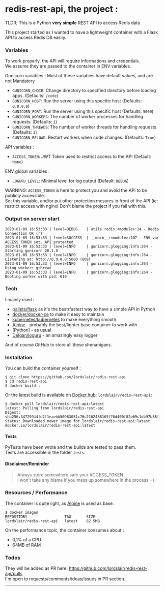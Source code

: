 # redis-rest-api, the project :

TLDR; This is a Python **very simple** REST API to access Redis data

This project started as I wanted to have a lightweight container with a Flask API to access Redis DB easily.  

### Variables

To work properly, the API will require informations and credentials.  
We assume they are passed to the container in ENV variables.

Gunicorn variables :
Most of these variables have default values, and are not Mandatory
- `GUNICORN_CHDIR`: Change directory to specified directory before loading apps. (Defaults: `/code`)
- `GUNICORN_HOST`:  Run the server using this specific host (Defaults: `0.0.0.0`)
- `GUNICORN_PORT`:  Run the server using this specific host (Defaults: `5000`)
- `GUNICORN_WORKERS`: The number of worker processes for handling requests. (Defaults: `1`)
- `GUNICORN_THREADS`: The number of worker threads for handling requests. (Defaults: `2`)
- `GUNICORN_RELOAD`: Restart workers when code changes. (Defaults: `True`)

API variables :
- `ACCESS_TOKEN`: JWT Token used to restrict access to the API (Default: `None`)

ENV global variables :
- `LOGURU_LEVEL`: Minimal level for log output (Default: `DEBUG`)

WARNING:
`ACCESS_TOKEN` is here to protect you and avoid the API to be publicly accessible.  
Set this variable, and/or put other protection mesures in front of the API (ie: restrict access with nginx)
Don't blame the project if you fail with this.

### Output on server start

```
2023-01-09 16:53:33 | level=DEBUG    | utils.redis:<module>:24 - Redis Connection OK (r)
2023-01-09 16:53:33 | level=SUCCESS  | __main__:<module>:107 - ENV var ACCESS_TOKEN set. API protected
2023-01-09 16:53:33 | level=INFO     | gunicorn.glogging:info:264 - Starting gunicorn 20.1.0
2023-01-09 16:53:33 | level=INFO     | gunicorn.glogging:info:264 - Listening at: http://0.0.0.0:5000 (609)
2023-01-09 16:53:33 | level=INFO     | gunicorn.glogging:info:264 - Using worker: gthread
2023-01-09 16:53:33 | level=INFO     | gunicorn.glogging:info:264 - Booting worker with pid: 610
```

### Tech

I mainly used :

* [pallets/flask][flask] as it's the best/fastest way to have a simple API in Python
* [docker/docker-ce][docker] to make it easy to maintain
* [kubernetes/kubernetes][kubernetes] to make everything smooth
* [Alpine][alpine] - probably the best/lighter base container to work with
* [Python] - as usual
* [Delgan/loguru][loguru] - an amazingly easy logger

And of course GitHub to store all these shenanigans.

### Installation

You can build the container yourself :
```
$ git clone https://github.com/lordslair/redis-rest-api
$ cd redis-rest-api
$ docker build .
```

Or the latest build is available on [Docker hub][hub]: `lordslair/redis-rest-api`:
```
$ docker pull lordslair/redis-rest-api:latest
latest: Pulling from lordslair/redis-rest-api
Digest: sha256:34729944fd2f1eaebb50983081c76c2162488165f76d400f82b69c1db97b88ff
Status: Downloaded newer image for lordslair/redis-rest-api:latest
docker.io/lordslair/redis-rest-api:latest
```

#### Tests

PyTests have been wrote and the builds are tested to pass them.  
Tests are accessible in the folder `tests`.  

#### Disclaimer/Reminder

> Always store somewhere safe your ACCESS_TOKEN.  
> I won't take any blame if you mess up somewhere in the process =)  

### Resources / Performance

The container is quite light, as [Alpine][alpine] is used as base.  

```
$ docker images
REPOSITORY                 TAG       SIZE
lordslair/redis-rest-api   latest    82.5MB
```

On the performance topic, the container consumes about :
 - 0,1% of a CPU
 - 64MB of RAM

### Todos

They will be added as PR here: https://github.com/lordslair/redis-rest-api/pulls  
I'm open to requests/comments/ideas/issues in PR section.  

---
   [alpine]: <https://github.com/alpinelinux>
   [docker]: <https://github.com/docker/docker-ce>
   [kubernetes]: <https://github.com/kubernetes/kubernetes>
   [flask]: <https://github.com/pallets/flask>
   [loguru]: <https://github.com/Delgan/loguru>
   [hub]: <https://hub.docker.com/repository/docker/lordslair/redis-rest-api>
